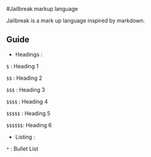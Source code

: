 #Jailbreak markup language

Jailbreak is a mark up language inspired by markdown.

## Guide

* Headings :

```$``` : Heading 1

``` $$ ``` : Heading 2

``` $$$ ``` : Heading 3

``` $$$$ ``` : Heading 4

``` $$$$$ ``` : Heading 5

``` $$$$$$ ```: Heading 6

* Listing :

```*``` : Bullet List
